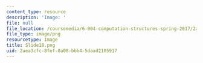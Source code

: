 ```yaml
---
content_type: resource
description: 'Image: '
file: null
file_location: /coursemedia/6-004-computation-structures-spring-2017/2aea3cfc8fef0a08bbb45daad2105917_Slide18.png
file_type: image/png
resourcetype: Image
title: Slide18.png
uid: 2aea3cfc-8fef-0a08-bbb4-5daad2105917
---
```

